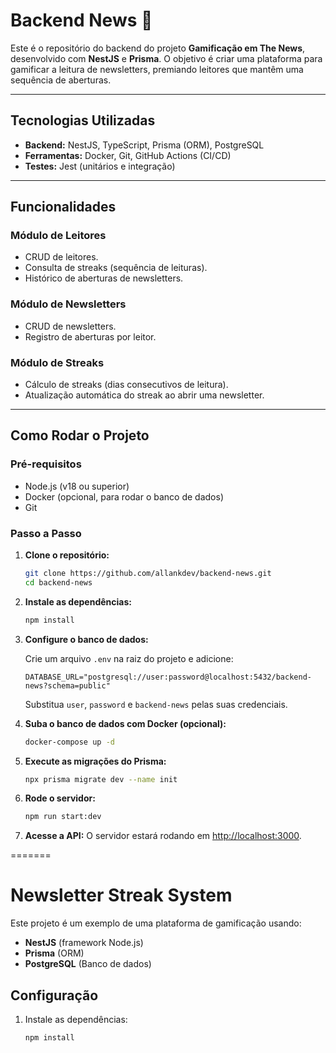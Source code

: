 # Backend News 🚀

Este é o repositório do backend do projeto **Gamificação em The News**, desenvolvido com **NestJS** e **Prisma**. O objetivo é criar uma plataforma para gamificar a leitura de newsletters, premiando leitores que mantêm uma sequência de aberturas.

---

## **Tecnologias Utilizadas**

- **Backend:** NestJS, TypeScript, Prisma (ORM), PostgreSQL
- **Ferramentas:** Docker, Git, GitHub Actions (CI/CD)
- **Testes:** Jest (unitários e integração)

---

## **Funcionalidades**

### **Módulo de Leitores**
- CRUD de leitores.
- Consulta de streaks (sequência de leituras).
- Histórico de aberturas de newsletters.

### **Módulo de Newsletters**
- CRUD de newsletters.
- Registro de aberturas por leitor.

### **Módulo de Streaks**
- Cálculo de streaks (dias consecutivos de leitura).
- Atualização automática do streak ao abrir uma newsletter.

---

## **Como Rodar o Projeto**

### **Pré-requisitos**
- Node.js (v18 ou superior)
- Docker (opcional, para rodar o banco de dados)
- Git

### **Passo a Passo**

1. **Clone o repositório:**
   ```bash
   git clone https://github.com/allankdev/backend-news.git
   cd backend-news
   ```

2. **Instale as dependências:**
   ```bash
   npm install
   ```

3. **Configure o banco de dados:**
   
   Crie um arquivo `.env` na raiz do projeto e adicione:
   ```plaintext
   DATABASE_URL="postgresql://user:password@localhost:5432/backend-news?schema=public"
   ```
   Substitua `user`, `password` e `backend-news` pelas suas credenciais.

4. **Suba o banco de dados com Docker (opcional):**
   ```bash
   docker-compose up -d
   ```

5. **Execute as migrações do Prisma:**
   ```bash
   npx prisma migrate dev --name init
   ```

6. **Rode o servidor:**
   ```bash
   npm run start:dev
   ```

7. **Acesse a API:**
   O servidor estará rodando em [http://localhost:3000](http://localhost:3000).

=======
# Newsletter Streak System

Este projeto é um exemplo de uma plataforma de gamificação usando:
- **NestJS** (framework Node.js)
- **Prisma** (ORM)
- **PostgreSQL** (Banco de dados)

## Configuração

1. Instale as dependências:
   ```bash
   npm install
